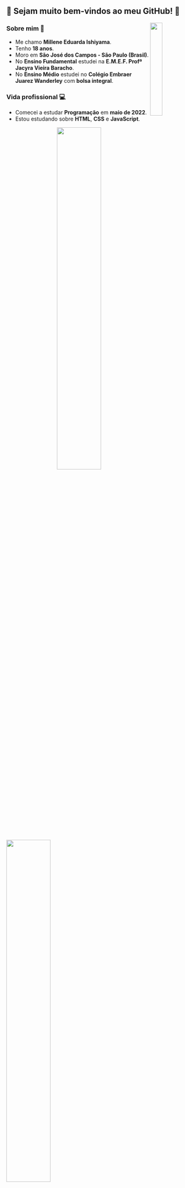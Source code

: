 ## 🌟 Sejam muito bem-vindos ao meu GitHub! 🌟
<img align="right" src="https://instagram.fsjk2-1.fna.fbcdn.net/v/t51.2885-19/273947392_307566021405082_6254781734085872820_n.jpg?stp=dst-jpg_s320x320&_nc_ht=instagram.fsjk2-1.fna.fbcdn.net&_nc_cat=110&_nc_ohc=C4fp79YhC0sAX-1BibN&edm=AOQ1c0wBAAAA&ccb=7-5&oh=00_AT8u3ddXpp_I8n9jiBrQN_bGVLut18Xvn-EBkNZHFq6Z1Q&oe=63488346&_nc_sid=8fd12b" width="25%" />

###  Sobre mim 💖
- Me chamo <strong>Millene Eduarda Ishiyama</strong>. <br>
- Tenho <strong>18 anos</strong>. <br>
- Moro em <strong>São José dos Campos - São Paulo (Brasil)</strong>. <br>
- No <strong>Ensino Fundamental</strong> estudei na <strong>E.M.E.F. Profª Jacyra Vieira Baracho</strong>. <br>
- No <strong>Ensino Médio</strong> estudei no <strong>Colégio Embraer Juarez Wanderley</strong> com <strong>bolsa integral</strong>.

### Vida profissional 💻
- Comecei a estudar <strong>Programação</strong> em <strong>maio de 2022</strong>.
- Estou estudando sobre <strong>HTML</strong>, <strong>CSS</strong> e <strong>JavaScript</strong>.

<img align="right" src="https://github-readme-streak-stats.herokuapp.com/?user=miishiyama&theme=jolly" width="48%" />
<img src="https://github-readme-stats.vercel.app/api?username=miishiyama&count_private=true&show_icons=true&theme=jolly" width="48%" />

---
<img align="right" src="https://github-readme-stats.vercel.app/api/top-langs/?username=miishiyama&layout=compact&theme=jolly" width="48%" />

### Tecnologias 🚀
![HTML](https://img.shields.io/badge/HTML-239120?style=for-the-badge&logo=html5&logoColor=white)
![CSS](https://img.shields.io/badge/CSS-239120?&style=for-the-badge&logo=css3&logoColor=white)

### Estudando ✍🏻
![HTML](https://img.shields.io/badge/HTML-239120?style=for-the-badge&logo=html5&logoColor=white)
![CSS](https://img.shields.io/badge/CSS-239120?&style=for-the-badge&logo=css3&logoColor=white)
![JavaScript](https://img.shields.io/badge/JavaScript-F7DF1E?style=for-the-badge&logo=javascript&logoColor=black)
